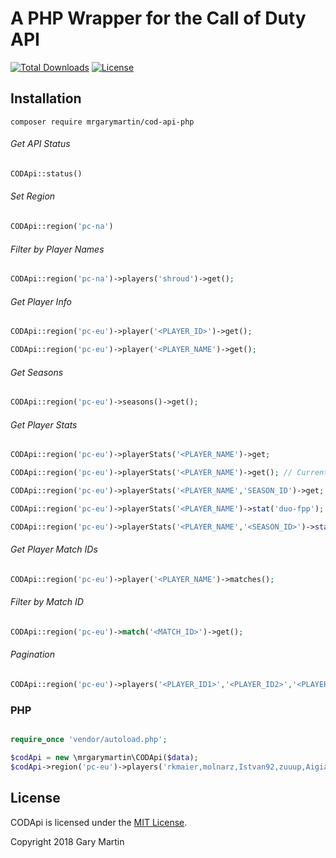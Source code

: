# A PHP Wrapper for the Call of Duty API
[![Total Downloads](https://poser.pugx.org/rkmaier/pubgapi/downloads)](https://packagist.org/packages/rkmaier/pubgapi)
[![License](https://poser.pugx.org/rkmaier/pubgapi/license)](https://packagist.org/packages/rkmaier/pubgapi)

## Installation 

` composer require mrgarymartin/cod-api-php `

###### Get API Status

```php
CODApi::status()
```

###### Set Region

```php
CODApi::region('pc-na')
```

###### Filter by Player Names

```php
CODApi::region('pc-na')->players('shroud')->get();
```

###### Get Player Info

```php
CODApi::region('pc-eu')->player('<PLAYER_ID>')->get();
```
```php
CODApi::region('pc-eu')->player('<PLAYER_NAME')->get();
```
###### Get Seasons

```php
CODApi::region('pc-eu')->seasons()->get();
```

###### Get Player Stats

```php
CODApi::region('pc-eu')->playerStats('<PLAYER_NAME')->get;
```



```php
CODApi::region('pc-eu')->playerStats('<PLAYER_NAME')->get(); // Current Season by default 
```

```php
CODApi::region('pc-eu')->playerStats('<PLAYER_NAME','SEASON_ID')->get;
```

```php
CODApi::region('pc-eu')->playerStats('<PLAYER_NAME')->stat('duo-fpp');
```

```php
CODApi::region('pc-eu')->playerStats('<PLAYER_NAME','<SEASON_ID>')->stat('duo-fpp');
```

###### Get Player Match IDs

```php
CODApi::region('pc-eu')->player('<PLAYER_NAME')->matches();
```


###### Filter by Match ID

```php
CODApi::region('pc-eu')->match('<MATCH_ID>')->get();
```

###### Pagination

```php
CODApi::region('pc-eu')->players('<PLAYER_ID1>','<PLAYER_ID2>','<PLAYER_ID3>')->limit(1)->offset(2)->get();
```


### PHP

```php

require_once 'vendor/autoload.php'; 

$codApi = new \mrgarymartin\CODApi($data); 
$codApi->region('pc-eu')->players('rkmaier,molnarz,Istvan92,zuuup,Aigialeusz')->get());

```


## License

CODApi is licensed under the [MIT License](http://opensource.org/licenses/MIT).

Copyright 2018 Gary Martin
